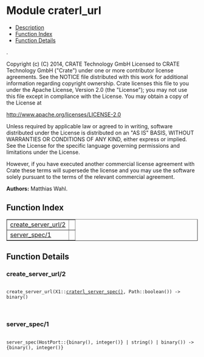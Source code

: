 

# Module craterl_url #
* [Description](#description)
* [Function Index](#index)
* [Function Details](#functions)

.

Copyright (c) (C) 2014, CRATE Technology GmbH
Licensed to CRATE Technology GmbH ("Crate") under one or more contributor
license agreements.  See the NOTICE file distributed with this work for
additional information regarding copyright ownership.  Crate licenses
this file to you under the Apache License, Version 2.0 (the "License");
you may not use this file except in compliance with the License.  You may
obtain a copy of the License at

http://www.apache.org/licenses/LICENSE-2.0

Unless required by applicable law or agreed to in writing, software
distributed under the License is distributed on an "AS IS" BASIS, WITHOUT
WARRANTIES OR CONDITIONS OF ANY KIND, either express or implied.  See the
License for the specific language governing permissions and limitations
under the License.

However, if you have executed another commercial license agreement
with Crate these terms will supersede the license and you may use the
software solely pursuant to the terms of the relevant commercial agreement.

__Authors:__ Matthias Wahl.

<a name="index"></a>

## Function Index ##


<table width="100%" border="1" cellspacing="0" cellpadding="2" summary="function index"><tr><td valign="top"><a href="#create_server_url-2">create_server_url/2</a></td><td></td></tr><tr><td valign="top"><a href="#server_spec-1">server_spec/1</a></td><td></td></tr></table>


<a name="functions"></a>

## Function Details ##

<a name="create_server_url-2"></a>

### create_server_url/2 ###

<pre><code>
create_server_url(X1::<a href="#type-craterl_server_spec">craterl_server_spec()</a>, Path::boolean()) -&gt; binary()
</code></pre>
<br />

<a name="server_spec-1"></a>

### server_spec/1 ###

<pre><code>
server_spec(HostPort::{binary(), integer()} | string() | binary()) -&gt; {binary(), integer()}
</code></pre>
<br />


